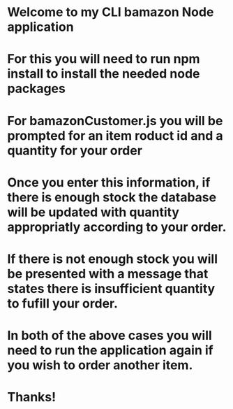 # Welcome to my CLI bamazon Node application

# For this you will need to run npm install to install the needed node packages

# For bamazonCustomer.js you will be prompted for an item roduct id and a quantity for your order

# Once you enter this information, if there is enough stock the database will be updated with quantity appropriatly according to your order.

# If there is not enough stock you will be presented with a message that states there is insufficient quantity to fufill your order.

# In both of the above cases you will need to run the application again if you wish to order another item.

# Thanks!